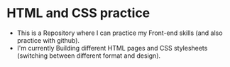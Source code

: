 # HTML and CSS practice

- This is a Repository where I can practice my Front-end skills (and also practice with github).
- I'm currently Building different HTML pages and CSS stylesheets (switching between different format and design).
